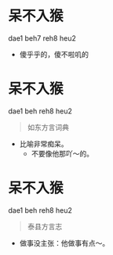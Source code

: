 # 呆不入猴
dae1 beh7 reh8 heu2
- 傻乎乎的，傻不啦叽的

# 呆不入猴
dae1 beh reh8 heu2
> 如东方言词典
- 比喻非常痴呆。
  - 不要像他那吖～的。

# 呆不入猴
dae1 beh reh8 heu2
> 泰县方言志
- 做事没主张：他做事有点～。
